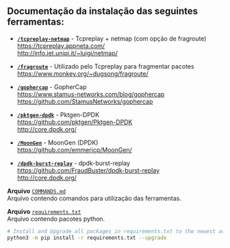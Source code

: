 ## Documentação da instalação das seguintes ferramentas:

- **[`/tcpreplay-netmap`](tcpreplay-netmap)** - Tcpreplay + netmap (com opção de fragroute)  
https://tcpreplay.appneta.com/  
http://info.iet.unipi.it/~luigi/netmap/  

- **[`/fragroute`](fragroute)** - Utilizado pelo Tcpreplay para fragmentar pacotes  
https://www.monkey.org/~dugsong/fragroute/

- **[`/gophercap`](gophercap)** - GopherCap  
https://www.stamus-networks.com/blog/gophercap  
https://github.com/StamusNetworks/gophercap

- **[`/pktgen-dpdk`](pktgen-dpdk)** - Pktgen-DPDK  
https://github.com/pktgen/Pktgen-DPDK  
http://core.dpdk.org/  

- **[`/MoonGen`](MoonGen)** - MoonGen (DPDK)  
https://github.com/emmericp/MoonGen/

- **[`/dpdk-burst-replay`](dpdk-burst-replay)** - dpdk-burst-replay  
https://github.com/FraudBuster/dpdk-burst-replay  
http://core.dpdk.org/  

**Arquivo** [`COMMANDS.md`](COMMANDS.md)  
Arquivo contendo comandos para utilização das ferramentas.

**Arquivo** [`requirements.txt`](requirements.txt)  
Arquivo contendo pacotes python.

```bash
# Install and Upgrade all packages in requirements.txt to the newest available version. 
python3 -m pip install -r requirements.txt --upgrade
```

